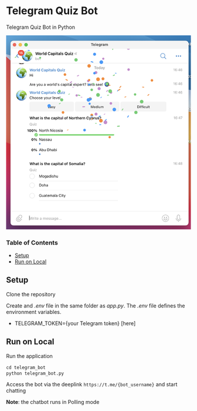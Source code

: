 # Telegram Quiz Bot

Telegram Quiz Bot in Python

![Alt text](splash.png?raw=true 'World Capitals Quiz')

### Table of Contents

- [Setup](#setup)
- [Run on Local](#run-on-local)

## Setup

Clone the repository

Create and _.env_ file in the same folder as _app.py_. The _.env_ file defines the environment variables.

- TELEGRAM_TOKEN={your Telegram token} [here]

## Run on Local

Run the application

```
cd telegram_bot
python telegram_bot.py
```

Access the bot via the deeplink `https://t.me/{bot_username}` and start chatting

**Note**: the chatbot runs in Polling mode
